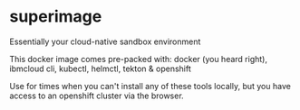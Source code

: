 # superimage

Essentially your cloud-native sandbox environment

This docker image comes pre-packed with: docker (you heard right), ibmcloud cli, kubectl, helmctl, tekton & openshift

Use for times when you can't install any of these tools locally, but you have access to an openshift cluster via the browser.
